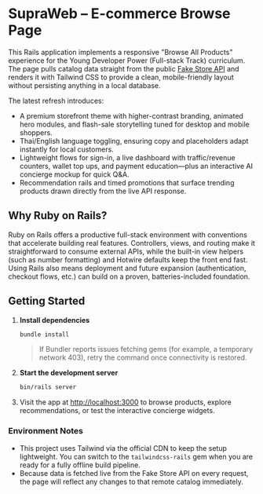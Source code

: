 # SupraWeb – E-commerce Browse Page

This Rails application implements a responsive "Browse All Products" experience for the Young Developer Power (Full-stack Track) curriculum. The page pulls catalog data straight from the public [Fake Store API](https://fakestoreapi.com/products) and renders it with Tailwind CSS to provide a clean, mobile-friendly layout without persisting anything in a local database.

The latest refresh introduces:
- A premium storefront theme with higher-contrast branding, animated hero modules, and flash-sale storytelling tuned for desktop and mobile shoppers.
- Thai/English language toggling, ensuring copy and placeholders adapt instantly for local customers.
- Lightweight flows for sign-in, a live dashboard with traffic/revenue counters, wallet top ups, and payment education—plus an interactive AI concierge mockup for quick Q&A.
- Recommendation rails and timed promotions that surface trending products drawn directly from the live API response.

## Why Ruby on Rails?

Ruby on Rails offers a productive full-stack environment with conventions that accelerate building real features. Controllers, views, and routing make it straightforward to consume external APIs, while the built-in view helpers (such as number formatting) and Hotwire defaults keep the front end fast. Using Rails also means deployment and future expansion (authentication, checkout flows, etc.) can build on a proven, batteries-included foundation.

## Getting Started

1. **Install dependencies**
   ```bash
   bundle install
   ```
   > If Bundler reports issues fetching gems (for example, a temporary network 403), retry the command once connectivity is restored.

2. **Start the development server**
   ```bash
   bin/rails server
   ```

3. Visit the app at [http://localhost:3000](http://localhost:3000) to browse products, explore recommendations, or test the interactive concierge widgets.

### Environment Notes
- This project uses Tailwind via the official CDN to keep the setup lightweight. You can switch to the `tailwindcss-rails` gem when you are ready for a fully offline build pipeline.
- Because data is fetched live from the Fake Store API on every request, the page will reflect any changes to that remote catalog immediately.
